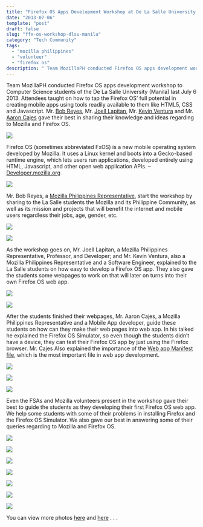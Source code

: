 ```yaml
---
title: "Firefox OS Apps Development Workshop at De La Salle University (Manila)"
date: "2013-07-06"
template: "post"
draft: false
slug: "ffx-os-workshop-dlsu-manila"
category: "Tech Community"
tags:
  - "mozilla philippines"
  - "volunteer"
  - "firefox os"
description: " Team MozillaPH conducted Firefox OS apps development workshop to Computer Science students of the De La Salle University (Manila) last July 6 2013. Attendees taught on how to tap the Firefox OS’ full potential in creating mobile apps using tools readily available to them like HTML5, CSS and Javascript. Mr. Bob Reyes, Mr. Joell Lapitan, Mr. Kevin Ventura and Mr. Aaron Cajes gave their best in sharing their knowledge and ideas regarding to Mozilla and Firefox OS."
---
```


 Team MozillaPH conducted Firefox OS apps development workshop to Computer Science students of the De La Salle University (Manila) last July 6 2013. Attendees taught on how to tap the Firefox OS’ full potential in creating mobile apps using tools readily available to them like HTML5, CSS and Javascript. Mr. [Bob Reyes](http://www.bobreyes.com/myblog/), Mr. [Joell Lapitan](http://www.jlapitan.com/), Mr. [Kevin Ventura](http://kjventura.com/) and Mr. [Aaron Cajes](http://www.aaroncajes.com/) gave their best in sharing their knowledge and ideas regarding to Mozilla and Firefox OS.

![](/images/ffx-os-dlsu/ffx-os-dlsu-1.jpg)

Firefox OS (sometimes abbreviated FxOS) is a new mobile operating system developed by Mozilla. It uses a Linux kernel and boots into a Gecko-based runtime engine, which lets users run applications, developed entirely using HTML, Javascript, and other open web application APIs. – [Developer.mozilla.org](https://developer.mozilla.org/en/docs/Mozilla/Firefox_OS)

![](/images/ffx-os-dlsu/ffx-os-dlsu-2.jpg)

Mr. Bob Reyes, a [Mozilla Philippines Representative](https://reps.mozilla.org/), start the workshop by sharing to the La Salle students the Mozilla and its Philippine Community, as well as its mission and projects that will benefit  the internet and mobile users regardless their jobs, age, gender, etc.

![](/images/ffx-os-dlsu/ffx-os-dlsu-3.jpg)

![](/images/ffx-os-dlsu/ffx-os-dlsu-4.jpg)

As the workshop goes on, Mr. Joell Lapitan, a Mozilla Philippines Representative, Professor, and Developer; and Mr. Kevin Ventura, also a Mozilla Philippines Representative and a Software Engineer, explained to the La Salle students on how easy to develop a Firefox OS app. They also gave the students some webpages to work on that will later on turns into their own Firefox OS web app.

![](/images/ffx-os-dlsu/ffx-os-dlsu-5.jpg)

![](/images/ffx-os-dlsu/ffx-os-dlsu-6.jpg)

After the students finished their webpages, Mr. Aaron Cajes, a Mozilla Philippines Representative and a Mobile App developer, guide these students on how can they make their web pages into web app. In his talked he explained the Firefox OS Simulator, so even though the students didn’t have a device, they can test their Firefox OS app by just using the Firefox browser. Mr. Cajes Also explained the importance of the [Web app Manifest file](https://developer.mozilla.org/en-US/docs/Web/Apps/Manifest), which is the most important file in web app development.

![](/images/ffx-os-dlsu/ffx-os-dlsu-7.jpg)

![](/images/ffx-os-dlsu/ffx-os-dlsu-8.jpg)

![](/images/ffx-os-dlsu/ffx-os-dlsu-9.jpg)

Even the FSAs and Mozilla volunteers present in the workshop gave their best to guide the students as they developing their first Firefox OS web app. We help some students with some of their problems in installing Firefox and the Firefox OS Simulator. We also gave our best in answering some of their queries regarding to Mozilla and Firefox OS.

![](/images/ffx-os-dlsu/ffx-os-dlsu-10.jpg)

![](/images/ffx-os-dlsu/ffx-os-dlsu-11.jpg)

![](/images/ffx-os-dlsu/ffx-os-dlsu-12.jpg)

![](/images/ffx-os-dlsu/ffx-os-dlsu-13.jpg)

![](/images/ffx-os-dlsu/ffx-os-dlsu-14.jpg)

![](/images/ffx-os-dlsu/ffx-os-dlsu-15.jpg)

![](/images/ffx-os-dlsu/ffx-os-dlsu-16.jpg)

You can view more photos [here](http://www.flickr.com/photos/mozph/sets/72157634519061244/) and [here](http://www.flickr.com/photos/ryanermita/sets/72157634539242671/) . . .